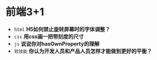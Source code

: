 # 前端3+1
- `html` **H5如何禁止旋转屏幕时的字体调整？**
- `css` **用css画一把带刻度的尺寸**
- `js` **说说你对hasOwnProperty的理解**
- `软技能` **你认为开发人员和产品人员怎样才能做到更好的平衡？**


